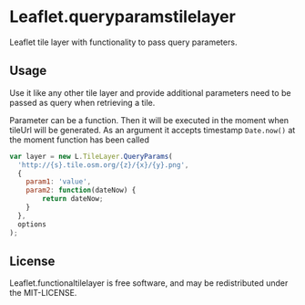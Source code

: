 Leaflet.queryparamstilelayer
===========================

Leaflet tile layer with functionality to pass query parameters.


## Usage

Use it like any other tile layer and provide additional parameters need to be passed
as query when retrieving a tile.

Parameter can be a function. Then it will be executed in the moment when tileUrl will
be generated. As an argument it accepts timestamp `Date.now()` at the moment function has been called

```javascript
var layer = new L.TileLayer.QueryParams(
  'http://{s}.tile.osm.org/{z}/{x}/{y}.png',
  {
    param1: 'value',
    param2: function(dateNow) {
        return dateNow;
    }
  },
  options
);
```

## License

Leaflet.functionaltilelayer is free software, and may be redistributed under 
the MIT-LICENSE.